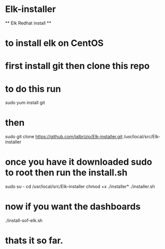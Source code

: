  #    Elk-installer
** Elk Redhat install **


# to install elk on CentOS
# first install git then clone this repo
# to do this run
sudo yum install git
# then
sudo git clone https://github.com/jalbrizio/Elk-installer.git /usr/local/src/Elk-installer
# once you have it downloaded sudo to root then run the install.sh
sudo su -
cd /usr/local/src/Elk-installer
chmod +x ./installer*
./installer.sh
# now if you want the dashboards 
 ./install-sof-elk.sh
# thats it so far. 
